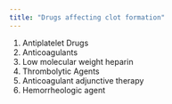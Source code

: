 ```yaml
---
title: "Drugs affecting clot formation"
---
```

1) Antiplatelet Drugs
2) Anticoagulants
3) Low molecular weight heparin
4) Thrombolytic Agents
5) Anticoagulant adjunctive therapy
6) Hemorrheologic agent

